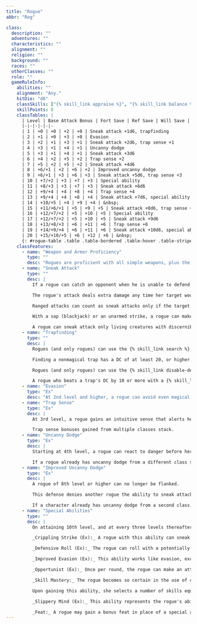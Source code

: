 ```yaml
---
title: "Rogue"
abbr: "Rog"

class:
  description: ""
  adventures: ""
  characteristics: ""
  alignment: ""
  religion: ""
  background: ""
  races: ""
  otherClasses: ""
  role: ""
  gameRuleInfo:
    abilities: ""
    alignment: "Any."
    hitDie: "d6"
    classSkills: ["{% skill_link appraise %}", "{% skill_link balance %}", "{% skill_link bluff %}", "{% skill_link climb %}", "{% skill_link craft %}", "{% skill_link decipher-script %}", "{% skill_link diplomacy %}", "{% skill_link disable-device %}", "{% skill_link disguise %}", "{% skill_link escape-artist %}", "{% skill_link forgery %}", "{% skill_link gather-information %}", "{% skill_link hide %}", "{% skill_link intimidate %}", "{% skill_link jump %}", "{% skill_link knowledge 'Knowledge (Local)' %}", "{% skill_link listen %}", "{% skill_link move-silently %}", "{% skill_link open-lock %}", "{% skill_link perform %}", "{% skill_link profession %}", "{% skill_link search %}", "{% skill_link sense-motive %}", "{% skill_link sleight-of-hand %}", "{% skill_link spot %}", "{% skill_link swim %}", "{% skill_link tumble %}", "{% skill_link use-magic-device %}", "{% skill_link use-rope %}"]
    skillPoints: 8
    classTables: |
      | Level | Base Attack Bonus | Fort Save | Ref Save | Will Save | Special
      |-|-|-|-|-|-
      | 1 | +0 | +0 | +2 | +0 | Sneak attack +1d6, trapfinding
      | 2 | +1 | +0 | +3 | +0 | Evasion
      | 3 | +2 | +1 | +3 | +1 | Sneak attack +2d6, trap sense +1
      | 4 | +3 | +1 | +4 | +1 | Uncanny dodge
      | 5 | +3 | +1 | +4 | +1 | Sneak attack +3d6
      | 6 | +4 | +2 | +5 | +2 | Trap sense +2
      | 7 | +5 | +2 | +5 | +2 | Sneak attack +4d6
      | 8 | +6/+1 | +2 | +6 | +2 | Improved uncanny dodge
      | 9 | +6/+1 | +3 | +6 | +3 | Sneak attack +5d6, trap sense +3
      | 10 | +7/+2 | +3 | +7 | +3 | Special ability
      | 11 | +8/+3 | +3 | +7 | +3 | Sneak attack +6d6
      | 12 | +9/+4 | +4 | +8 | +4 | Trap sense +4
      | 13 | +9/+4 | +4 | +8 | +4 | Sneak attack +7d6, special ability
      | 14 | +10/+5 | +4 | +9 | +4 | &nbsp;
      | 15 | +11/+6/+1 | +5 | +9 | +5 | Sneak attack +8d6, trap sense +5
      | 16 | +12/+7/+2 | +5 | +10 | +5 | Special ability
      | 17 | +12/+7/+2 | +5 | +10 | +5 | Sneak attack +9d6
      | 18 | +13/+8/+3 | +6 | +11 | +6 | Trap sense +6
      | 19 | +14/+9/+4 | +6 | +11 | +6 | Sneak attack +10d6, special ability
      | 20 | +15/+10/+5 | +6 | +12 | +6 | &nbsp;
      {: #rogue-table .table .table-bordered .table-hover .table-striped data-caption="Table: The Rogue" }
    classFeatures:
      - name: "Weapon and Armor Proficiency"
        type: ""
        desc: "Rogues are proficient with all simple weapons, plus the hand crossbow, rapier, sap, shortbow, and short sword. Rogues are proficient with light armor, but not with shields."
      - name: "Sneak Attack"
        type: ""
        desc: |
          If a rogue can catch an opponent when he is unable to defend himself effectively from her attack, she can strike a vital spot for extra damage.

          The rogue's attack deals extra damage any time her target would be denied a Dexterity bonus to AC (whether the target actually has a Dexterity bonus or not), or when the rogue flanks her target. This extra damage is 1d6 at 1st level, and it increases by 1d6 every two rogue levels thereafter. Should the rogue score a critical hit with a sneak attack, this extra damage is not multiplied.

          Ranged attacks can count as sneak attacks only if the target is within 30 feet.

          With a sap (blackjack) or an unarmed strike, a rogue can make a sneak attack that deals nonlethal damage instead of lethal damage. She cannot use a weapon that deals lethal damage to deal nonlethal damage in a sneak attack, not even with the usual -4 penalty.

          A rogue can sneak attack only living creatures with discernible anatomies-undead, constructs, oozes, plants, and incorporeal creatures lack vital areas to attack. Any creature that is immune to critical hits is not vulnerable to sneak attacks. The rogue must be able to see the target well enough to pick out a vital spot and must be able to reach such a spot. A rogue cannot sneak attack while striking a creature with concealment or striking the limbs of a creature whose vitals are beyond reach.
      - name: "Trapfinding"
        type: ""
        desc: |
          Rogues (and only rogues) can use the {% skill_link search %} skill to locate traps when the task has a Difficulty Class higher than 20.

          Finding a nonmagical trap has a DC of at least 20, or higher if it is well hidden. Finding a magic trap has a DC of 25 + the level of the spell used to create it.

          Rogues (and only rogues) can use the {% skill_link disable-device %} skill to disarm magic traps. A magic trap generally has a DC of 25 + the level of the spell used to create it.

          A rogue who beats a trap's DC by 10 or more with a {% skill_link disable-device %} check can study a trap, figure out how it works, and bypass it (with her party) without disarming it.
      - name: "Evasion"
        type: "Ex"
        desc: "At 2nd level and higher, a rogue can avoid even magical and unusual attacks with great agility. If she makes a successful Reflex saving throw against an attack that normally deals half damage on a successful save, she instead takes no damage. Evasion can be used only if the rogue is wearing light armor or no armor. A helpless rogue does not gain the benefit of evasion."
      - name: "Trap Sense"
        type: "Ex"
        desc: |
          At 3rd level, a rogue gains an intuitive sense that alerts her to danger from traps, giving her a +1 bonus on Reflex saves made to avoid traps and a +1 dodge bonus to AC against attacks made by traps. These bonuses rise to +2 when the rogue reaches 6th level, to +3 when she reaches 9th level, to +4 when she reaches 12th level, to +5 at 15th, and to +6 at 18th level.

          Trap sense bonuses gained from multiple classes stack.
      - name: "Uncanny Dodge"
        type: "Ex"
        desc: |
          Starting at 4th level, a rogue can react to danger before her senses would normally allow her to do so. She retains her Dexterity bonus to AC (if any) even if she is caught flat-footed or struck by an invisible attacker. However, she still loses her Dexterity bonus to AC if immobilized.

          If a rogue already has uncanny dodge from a different class she automatically gains improved uncanny dodge instead.
      - name: "Improved Uncanny Dodge"
        type: "Ex"
        desc: |
          A rogue of 8th level or higher can no longer be flanked.

          This defense denies another rogue the ability to sneak attack the character by flanking her, unless the attacker has at least four more rogue levels than the target does.

          If a character already has uncanny dodge from a second class, the character automatically gains improved uncanny dodge instead, and the levels from the classes that grant uncanny dodge stack to determine the minimum rogue level required to flank the character.
      - name: "Special Abilities"
        type: ""
        desc: |
          On attaining 10th level, and at every three levels thereafter (13th, 16th, and 19th), a rogue gains a special ability of her choice from among the following options.

          _Crippling Strike (Ex):_ A rogue with this ability can sneak attack opponents with such precision that her blows weaken and hamper them. An opponent damaged by one of her sneak attacks also takes 2 points of Strength damage. Ability points lost to damage return on their own at the rate of 1 point per day for each damaged ability.

          _Defensive Roll (Ex):_ The rogue can roll with a potentially lethal blow to take less damage from it than she otherwise would. Once per day, when she would be reduced to 0 or fewer hit points by damage in combat (from a weapon or other blow, not a spell or special ability), the rogue can attempt to roll with the damage. To use this ability, the rogue must attempt a Reflex saving throw (DC = damage dealt). If the save succeeds, she takes only half damage from the blow; if it fails, she takes full damage. She must be aware of the attack and able to react to it in order to execute her defensive roll-if she is denied her Dexterity bonus to AC, she can't use this ability. Since this effect would not normally allow a character to make a Reflex save for half damage, the rogue's evasion ability does not apply to the defensive roll.

          _Improved Evasion (Ex):_ This ability works like evasion, except that while the rogue still takes no damage on a successful Reflex saving throw against attacks henceforth she takes only half damage on a failed save. A helpless rogue does not gain the benefit of improved evasion.

          _Opportunist (Ex):_ Once per round, the rogue can make an attack of opportunity against an opponent who has just been struck for damage in melee by another character. This attack counts as the rogue's attack of opportunity for that round. Even a rogue with the {% feat_link combat-reflexes %} feat can't use the opportunist ability more than once per round.

          _Skill Mastery:_ The rogue becomes so certain in the use of certain skills that she can use them reliably even under adverse conditions.

          Upon gaining this ability, she selects a number of skills equal to 3 + her Intelligence modifier. When making a skill check with one of these skills, she may take 10 even if stress and distractions would normally prevent her from doing so. A rogue may gain this special ability multiple times, selecting additional skills for it to apply to each time.

          _Slippery Mind (Ex):_ This ability represents the rogue's ability to wriggle free from magical effects that would otherwise control or compel her. If a rogue with slippery mind is affected by an enchantment spell or effect and fails her saving throw, she can attempt it again 1 round later at the same DC. She gets only this one extra chance to succeed on her saving throw.

          _Feat:_ A rogue may gain a bonus feat in place of a special ability.
---
```

